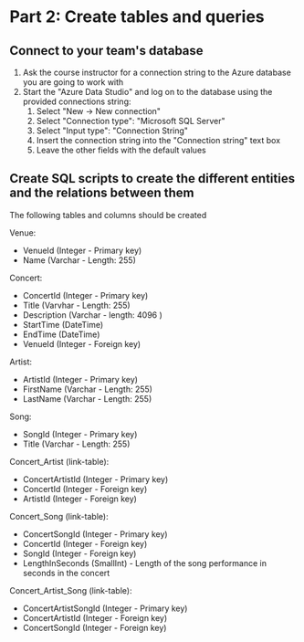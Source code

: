 # Part 2: Create tables and queries

## Connect to your team's database

1. Ask the course instructor for a connection string to the Azure database you are going to work with
2. Start the "Azure Data Studio" and log on to the database using the provided connections string:
   1. Select "New -> New connection"
   2. Select "Connection type": "Microsoft SQL Server"
   3. Select "Input type": "Connection String"
   4. Insert the connection string into the "Connection string" text box
   5. Leave the other fields with the default values

## Create SQL scripts to create the different entities and the relations between them

The following tables and columns should be created

Venue:

- VenueId (Integer - Primary key)
- Name (Varchar - Length: 255)

Concert:

- ConcertId (Integer - Primary key)
- Title (Varvhar - Length: 255)
- Description (Varchar - length: 4096 )
- StartTime (DateTime)
- EndTime (DateTime)
- VenueId (Integer - Foreign key)

Artist:

- ArtistId (Integer - Primary key)
- FirstName (Varchar - Length: 255)
- LastName (Varchar - Length: 255)

Song:

- SongId (Integer - Primary key)
- Title (Varchar - Length: 255)

Concert_Artist (link-table):

- ConcertArtistId (Integer - Primary key)
- ConcertId (Integer - Foreign key)
- ArtistId (Integer - Foreign key)

Concert_Song (link-table):

- ConcertSongId (Integer - Primary key)
- ConcertId (Integer - Foreign key)
- SongId (Integer - Foreign key)
- LengthInSeconds (SmallInt) - Length of the song performance in seconds in the concert

Concert_Artist_Song (link-table):

- ConcertArtistSongId (Integer - Primary key)
- ConcertArtistId (Integer - Foreign key)
- ConcertSongId (Integer - Foreign key)